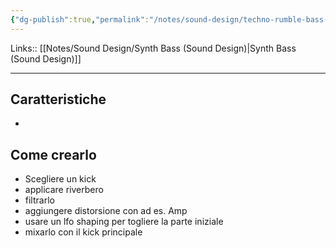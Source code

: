 ```yaml
---
{"dg-publish":true,"permalink":"/notes/sound-design/techno-rumble-bass-sound-design/"}
---
```


Links:: [[Notes/Sound Design/Synth Bass (Sound Design)\|Synth Bass (Sound Design)]]

---

## Caratteristiche

- 


## Come crearlo

- Scegliere un kick 
- applicare riverbero
- filtrarlo
- aggiungere distorsione con ad es. Amp
- usare un lfo shaping per togliere la parte iniziale
- mixarlo con il kick principale



